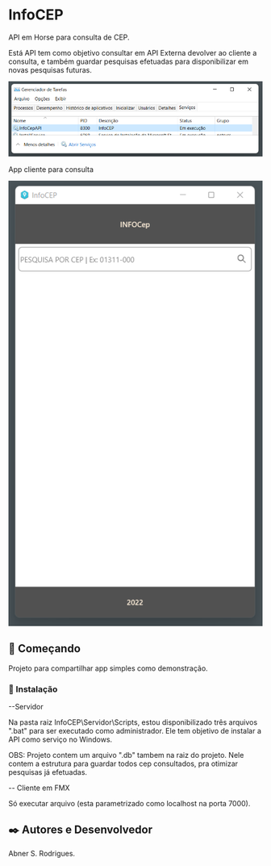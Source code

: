 # InfoCEP

  API em Horse para consulta de CEP.

  Está API tem como objetivo consultar em API Externa devolver ao cliente a consulta, e também guardar pesquisas efetuadas para disponibilizar em novas pesquisas futuras.  
  
  <img src="/img/ServicoAPI.png" alt="My App"/>
  
  
  App cliente para consulta
  
  <img src="/img/app.png" alt="My App"/>


## 🚀 Começando

  Projeto para compartilhar app simples como demonstração.


### 🔧 Instalação

  --Servidor
  
  Na pasta raiz InfoCEP\Servidor\Scripts, estou disponibilizado três arquivos ".bat" para ser executado como administrador. Ele tem objetivo de instalar a API como serviço no Windows.
  
  OBS: Projeto contem um arquivo ".db" tambem na raiz do projeto. Nele contem a estrutura para guardar todos cep consultados, pra otimizar pesquisas já efetuadas.
  
  -- Cliente em FMX

  Só executar arquivo (esta parametrizado como localhost na porta 7000).

## ✒️ Autores e Desenvolvedor

  Abner S. Rodrigues.
